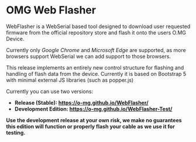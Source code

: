 # OMG Web Flasher

WebFlasher is a WebSerial based tool designed to download user requested firmware from the official repository store and flash it onto the users O.MG Device. 

Currently only *Google Chrome* and *Microsoft Edge* are supported, as more browsers support WebSerial we can add support to those browsers.


This release implements an entirely new control structure for flashing and handling of flash data from the device. Currently it is based on Bootstrap 5 with minimal external JS libraries (such as popper.js)

Currently you can use two versions:

 - **Release (Stable): https://o-mg.github.io/WebFlasher/**
 - **Development Edition: https://o-mg.github.io/WebFlasher-Test/**


****Use the development release at your own risk, we make no guarantees this edition will function or properly flash your cable as we use it for testing.****

